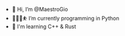 - 👋 Hi, I’m @MaestroGio
- 🧑🏽‍💻⛹️ I’m currently programming in Python
- 🌱 I'm learning C++ & Rust
<!---
MaestroGio/MaestroGio is a ✨ special ✨ repository because its `README.md` (this file) appears on your GitHub profile.
You can click the Preview link to take a look at your changes.
--->
